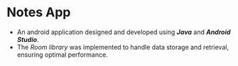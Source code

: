# Notes App
- An android application designed and developed using ***Java*** and ***Android Studio***.
- The *Room library* was implemented to handle data storage and retrieval, ensuring optimal performance.
